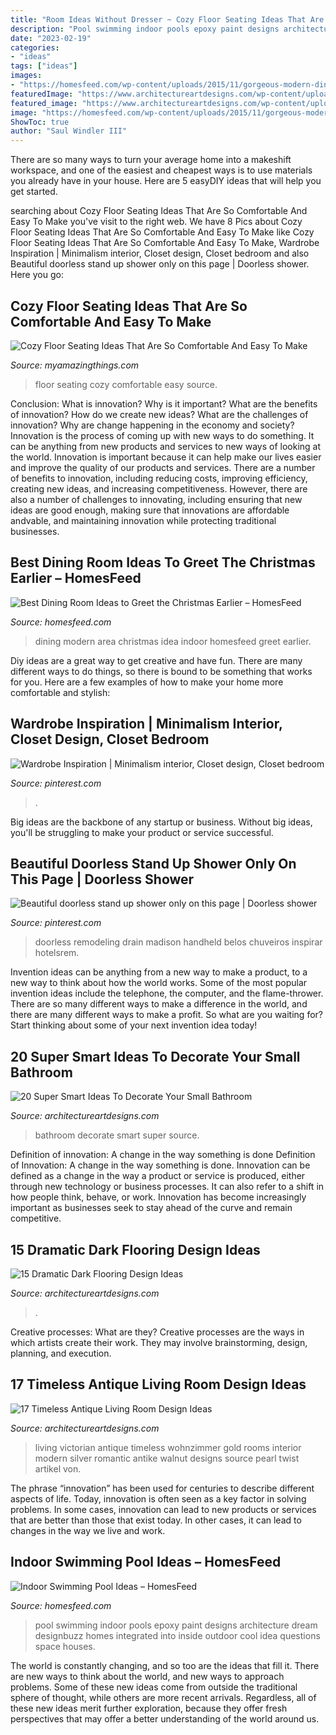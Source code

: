 ```yaml
---
title: "Room Ideas Without Dresser ~ Cozy Floor Seating Ideas That Are So Comfortable And Easy To Make"
description: "Pool swimming indoor pools epoxy paint designs architecture dream designbuzz homes integrated into inside outdoor cool idea questions space houses"
date: "2023-02-19"
categories:
- "ideas"
tags: ["ideas"]
images:
- "https://homesfeed.com/wp-content/uploads/2015/11/gorgeous-modern-dining-room-idea-with-awesome-wall-palette-and-ope-plan-and-orange-and-black-chairs-and-indoor-plant-and-creamy-area-rug.jpg"
featuredImage: "https://www.architectureartdesigns.com/wp-content/uploads/2016/11/16-22-630x630.jpg"
featured_image: "https://www.architectureartdesigns.com/wp-content/uploads/2015/03/141-1024x682.jpg"
image: "https://homesfeed.com/wp-content/uploads/2015/11/gorgeous-modern-dining-room-idea-with-awesome-wall-palette-and-ope-plan-and-orange-and-black-chairs-and-indoor-plant-and-creamy-area-rug.jpg"
ShowToc: true
author: "Saul Windler III"
---
```



There are so many ways to turn your average home into a makeshift workspace, and one of the easiest and cheapest ways is to use materials you already have in your house. Here are 5 easyDIY ideas that will help you get started.

	

		
searching about Cozy Floor Seating Ideas That Are So Comfortable And Easy To Make you've visit to the right web. We have 8 Pics about Cozy Floor Seating Ideas That Are So Comfortable And Easy To Make like Cozy Floor Seating Ideas That Are So Comfortable And Easy To Make, Wardrobe Inspiration | Minimalism interior, Closet design, Closet bedroom and also Beautiful doorless stand up shower only on this page | Doorless shower. Here you go:
		
    
## Cozy Floor Seating Ideas That Are So Comfortable And Easy To Make

<img loading=lazy src="https://myamazingthings.com/wp-content/uploads/2017/08/floor-seating-3.jpeg" onerror="this.onerror=null;this.src='https://tse1.mm.bing.net/th?id=OIP.kjJgQN2t8huqk0emSPggQAHaLG&amp;pid=15.1';" alt="Cozy Floor Seating Ideas That Are So Comfortable And Easy To Make">

_Source: myamazingthings.com_

>floor seating cozy comfortable easy source. 

	

Conclusion: What is innovation? Why is it important? What are the benefits of innovation? How do we create new ideas? What are the challenges of innovation? Why are change happening in the economy and society?
Innovation is the process of coming up with new ways to do something. It can be anything from new products and services to new ways of looking at the world. Innovation is important because it can help make our lives easier and improve the quality of our products and services. There are a number of benefits to innovation, including reducing costs, improving efficiency, creating new ideas, and increasing competitiveness. However, there are also a number of challenges to innovating, including ensuring that new ideas are good enough, making sure that innovations are affordable andvable, and maintaining innovation while protecting traditional businesses.

    
## Best Dining Room Ideas To Greet The Christmas Earlier – HomesFeed

<img loading=lazy src="https://homesfeed.com/wp-content/uploads/2015/11/gorgeous-modern-dining-room-idea-with-awesome-wall-palette-and-ope-plan-and-orange-and-black-chairs-and-indoor-plant-and-creamy-area-rug.jpg" onerror="this.onerror=null;this.src='https://tse4.mm.bing.net/th?id=OIP.oy6H6OzcbVNNcpzZC6yY-wHaJ4&amp;pid=15.1';" alt="Best Dining Room Ideas to Greet the Christmas Earlier – HomesFeed">

_Source: homesfeed.com_

>dining modern area christmas idea indoor homesfeed greet earlier. 

	

Diy ideas are a great way to get creative and have fun. There are many different ways to do things, so there is bound to be something that works for you. Here are a few examples of how to make your home more comfortable and stylish: 

    
## Wardrobe Inspiration | Minimalism Interior, Closet Design, Closet Bedroom

<img loading=lazy src="https://i.pinimg.com/736x/8b/48/0a/8b480a817f94af66a1ace5d30e120319.jpg" onerror="this.onerror=null;this.src='https://tse1.mm.bing.net/th?id=OIP.0s6OtaUAXTZgKq-TXxm0uAHaLH&amp;pid=15.1';" alt="Wardrobe Inspiration | Minimalism interior, Closet design, Closet bedroom">

_Source: pinterest.com_

>. 

	

Big ideas are the backbone of any startup or business. Without big ideas, you'll be struggling to make your product or service successful.

    
## Beautiful Doorless Stand Up Shower Only On This Page | Doorless Shower

<img loading=lazy src="https://i.pinimg.com/736x/d5/d3/11/d5d311e535595e80cce50609de3b920e.jpg" onerror="this.onerror=null;this.src='https://tse3.mm.bing.net/th?id=OIP.Dfb3JVth9kphOA5OwB_6owHaLH&amp;pid=15.1';" alt="Beautiful doorless stand up shower only on this page | Doorless shower">

_Source: pinterest.com_

>doorless remodeling drain madison handheld belos chuveiros inspirar hotelsrem. 

	

Invention ideas can be anything from a new way to make a product, to a new way to think about how the world works. Some of the most popular invention ideas include the telephone, the computer, and the flame-thrower. There are so many different ways to make a difference in the world, and there are many different ways to make a profit. So what are you waiting for? Start thinking about some of your next invention idea today!

    
## 20 Super Smart Ideas To Decorate Your Small Bathroom

<img loading=lazy src="https://www.architectureartdesigns.com/wp-content/uploads/2016/11/16-22-630x630.jpg" onerror="this.onerror=null;this.src='https://tse4.mm.bing.net/th?id=OIP.QKa7qGWLI_mwqQZ971PImAHaHa&amp;pid=15.1';" alt="20 Super Smart Ideas To Decorate Your Small Bathroom">

_Source: architectureartdesigns.com_

>bathroom decorate smart super source. 

	

Definition of innovation: A change in the way something is done
Definition of Innovation: A change in the way something is done. Innovation can be defined as a change in the way a product or service is produced, either through new technology or business processes. It can also refer to a shift in how people think, behave, or work. Innovation has become increasingly important as businesses seek to stay ahead of the curve and remain competitive.

    
## 15 Dramatic Dark Flooring Design Ideas

<img loading=lazy src="https://www.architectureartdesigns.com/wp-content/uploads/2015/03/141-1024x682.jpg" onerror="this.onerror=null;this.src='https://tse1.mm.bing.net/th?id=OIP.utPgSFx_97c3IAFpYt37SgHaE7&amp;pid=15.1';" alt="15 Dramatic Dark Flooring Design Ideas">

_Source: architectureartdesigns.com_

>. 

	

Creative processes: What are they?
Creative processes are the ways in which artists create their work. They may involve brainstorming, design, planning, and execution.

    
## 17 Timeless Antique Living Room Design Ideas

<img loading=lazy src="https://www.architectureartdesigns.com/wp-content/uploads/2015/08/1329-630x453.jpg" onerror="this.onerror=null;this.src='https://tse4.mm.bing.net/th?id=OIP.5SwL8YZc6zeDJeWxLq0AfAHaFU&amp;pid=15.1';" alt="17 Timeless Antique Living Room Design Ideas">

_Source: architectureartdesigns.com_

>living victorian antique timeless wohnzimmer gold rooms interior modern silver romantic antike walnut designs source pearl twist artikel von. 

	

The phrase “innovation” has been used for centuries to describe different aspects of life. Today, innovation is often seen as a key factor in solving problems. In some cases, innovation can lead to new products or services that are better than those that exist today. In other cases, it can lead to changes in the way we live and work.

    
## Indoor Swimming Pool Ideas – HomesFeed

<img loading=lazy src="https://homesfeed.com/wp-content/uploads/2015/10/Custome-Indoor-Swimming-Pool-With-Unique-Architecture-Of-Ceiling.jpg" onerror="this.onerror=null;this.src='https://tse4.mm.bing.net/th?id=OIP.1WFgrAOpjYftE57Zu-UhUAHaLJ&amp;pid=15.1';" alt="Indoor Swimming Pool Ideas – HomesFeed">

_Source: homesfeed.com_

>pool swimming indoor pools epoxy paint designs architecture dream designbuzz homes integrated into inside outdoor cool idea questions space houses. 

	

The world is constantly changing, and so too are the ideas that fill it. There are new ways to think about the world, and new ways to approach problems. Some of these new ideas come from outside the traditional sphere of thought, while others are more recent arrivals. Regardless, all of these new ideas merit further exploration, because they offer fresh perspectives that may offer a better understanding of the world around us.

